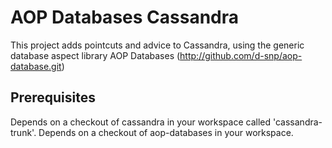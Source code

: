 AOP Databases Cassandra
=======================

This project adds pointcuts and advice to Cassandra, using the
generic database aspect library AOP Databases (http://github.com/d-snp/aop-database.git)

Prerequisites
-------------
Depends on a checkout of cassandra in your workspace called 'cassandra-trunk'.
Depends on a checkout of aop-databases in your workspace.
